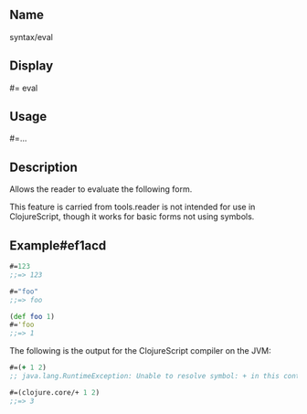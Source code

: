 ## Name
syntax/eval

## Display
#= eval

## Usage
#=...

## Description

Allows the reader to evaluate the following form.

This feature is carried from tools.reader is not intended for use in ClojureScript,
though it works for basic forms not using symbols.

## Example#ef1acd

```clj
#=123
;;=> 123

#="foo"
;;=> foo

(def foo 1)
#='foo
;;=> 1
```

The following is the output for the ClojureScript compiler on the JVM:

```clj
#=(+ 1 2)
;; java.lang.RuntimeException: Unable to resolve symbol: + in this context

#=(clojure.core/+ 1 2)
;;=> 3
```
